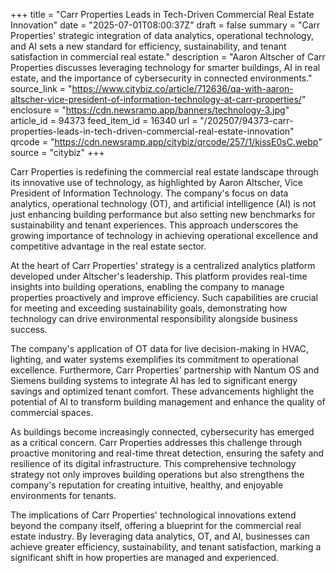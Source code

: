 +++
title = "Carr Properties Leads in Tech-Driven Commercial Real Estate Innovation"
date = "2025-07-01T08:00:37Z"
draft = false
summary = "Carr Properties' strategic integration of data analytics, operational technology, and AI sets a new standard for efficiency, sustainability, and tenant satisfaction in commercial real estate."
description = "Aaron Altscher of Carr Properties discusses leveraging technology for smarter buildings, AI in real estate, and the importance of cybersecurity in connected environments."
source_link = "https://www.citybiz.co/article/712636/qa-with-aaron-altscher-vice-president-of-information-technology-at-carr-properties/"
enclosure = "https://cdn.newsramp.app/banners/technology-3.jpg"
article_id = 94373
feed_item_id = 16340
url = "/202507/94373-carr-properties-leads-in-tech-driven-commercial-real-estate-innovation"
qrcode = "https://cdn.newsramp.app/citybiz/qrcode/257/1/kissE0sC.webp"
source = "citybiz"
+++

<p>Carr Properties is redefining the commercial real estate landscape through its innovative use of technology, as highlighted by Aaron Altscher, Vice President of Information Technology. The company's focus on data analytics, operational technology (OT), and artificial intelligence (AI) is not just enhancing building performance but also setting new benchmarks for sustainability and tenant experiences. This approach underscores the growing importance of technology in achieving operational excellence and competitive advantage in the real estate sector.</p><p>At the heart of Carr Properties' strategy is a centralized analytics platform developed under Altscher's leadership. This platform provides real-time insights into building operations, enabling the company to manage properties proactively and improve efficiency. Such capabilities are crucial for meeting and exceeding sustainability goals, demonstrating how technology can drive environmental responsibility alongside business success.</p><p>The company's application of OT data for live decision-making in HVAC, lighting, and water systems exemplifies its commitment to operational excellence. Furthermore, Carr Properties' partnership with Nantum OS and Siemens building systems to integrate AI has led to significant energy savings and optimized tenant comfort. These advancements highlight the potential of AI to transform building management and enhance the quality of commercial spaces.</p><p>As buildings become increasingly connected, cybersecurity has emerged as a critical concern. Carr Properties addresses this challenge through proactive monitoring and real-time threat detection, ensuring the safety and resilience of its digital infrastructure. This comprehensive technology strategy not only improves building operations but also strengthens the company's reputation for creating intuitive, healthy, and enjoyable environments for tenants.</p><p>The implications of Carr Properties' technological innovations extend beyond the company itself, offering a blueprint for the commercial real estate industry. By leveraging data analytics, OT, and AI, businesses can achieve greater efficiency, sustainability, and tenant satisfaction, marking a significant shift in how properties are managed and experienced.</p>